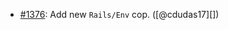 * [#1376](https://github.com/rubocop/rubocop-rails/issues/1376): Add new `Rails/Env` cop. ([@cdudas17][])
